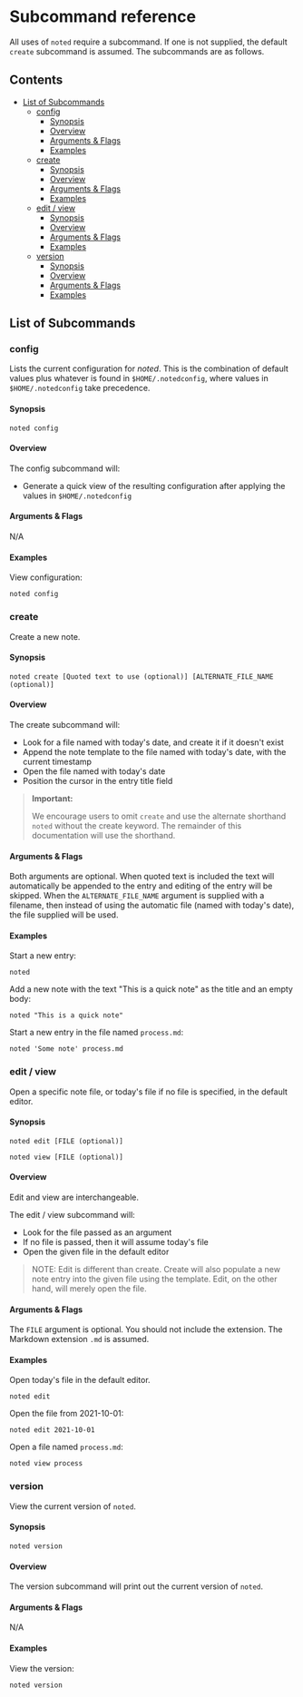 # Subcommand reference

All uses of `noted` require a subcommand. If one is not supplied, the default `create` subcommand is assumed. The subcommands are as follows.

## Contents

* [List of Subcommands](#list-of-subcommands)
    + [config](#config)
        - [Synopsis](#synopsis)
        - [Overview](#overview)
        - [Arguments & Flags](#arguments---flags)
        - [Examples](#examples)
    + [create](#create)
        - [Synopsis](#synopsis-1)
        - [Overview](#overview-1)
        - [Arguments & Flags](#arguments---flags-1)
        - [Examples](#examples-1)
    + [edit / view](#edit---view)
        - [Synopsis](#synopsis-2)
        - [Overview](#overview-2)
        - [Arguments & Flags](#arguments---flags-2)
        - [Examples](#examples-2)
    + [version](#version)
        - [Synopsis](#synopsis-3)
        - [Overview](#overview-3)
        - [Arguments & Flags](#arguments---flags-3)
        - [Examples](#examples-3)

## List of Subcommands

### config

Lists the current configuration for _noted_. This is the combination of default values plus whatever is found in `$HOME/.notedconfig`, where values
in `$HOME/.notedconfig` take precedence.

#### Synopsis

```shell
noted config  
```

#### Overview

The config subcommand will:

- Generate a quick view of the resulting configuration after applying the values in `$HOME/.notedconfig`

#### Arguments & Flags

N/A

#### Examples

View configuration:

```shell
noted config
```

### create

Create a new note.

#### Synopsis

```shell
noted create [Quoted text to use (optional)] [ALTERNATE_FILE_NAME (optional)] 
```

#### Overview

The create subcommand will:

- Look for a file named with today's date, and create it if it doesn't exist
- Append the note template to the file named with today's date, with the current timestamp
- Open the file named with today's date
- Position the cursor in the entry title field

> **Important:**
>
> We encourage users to omit `create` and use the alternate shorthand `noted` without the create keyword. The remainder
> of this documentation will use the shorthand.

#### Arguments & Flags

Both arguments are optional. When quoted text is included the text will automatically be appended to the entry and editing of the entry will be skipped. When
the `ALTERNATE_FILE_NAME` argument is supplied with a filename, then instead of using the automatic file (named with today's date), the file supplied will be
used.

#### Examples

Start a new entry:

```shell
noted
```

Add a new note with the text "This is a quick note" as the title and an empty body:

```shell
noted "This is a quick note"
```

Start a new entry in the file named `process.md`:

```shell
noted 'Some note' process.md
```

### edit / view

Open a specific note file, or today's file if no file is specified, in the default editor.

#### Synopsis

```shell
noted edit [FILE (optional)] 
```

```shell
noted view [FILE (optional)] 
```

#### Overview

Edit and view are interchangeable.

The edit / view subcommand will:

- Look for the file passed as an argument
- If no file is passed, then it will assume today's file
- Open the given file in the default editor

> NOTE:
> Edit is different than create. Create will also populate a new note entry into the given file using the template.
> Edit, on the other hand, will merely open the file.

#### Arguments & Flags

The `FILE` argument is optional. You should not include the extension. The Markdown extension `.md` is assumed.

#### Examples

Open today's file in the default editor.

```shell
noted edit
```

Open the file from 2021-10-01:

```shell
noted edit 2021-10-01
```

Open a file named `process.md`:

```shell
noted view process
```

### version

View the current version of `noted`.

#### Synopsis

```shell
noted version 
```

#### Overview

The version subcommand will print out the current version of `noted`.

#### Arguments & Flags

N/A

#### Examples

View the version:

```shell
noted version
```
